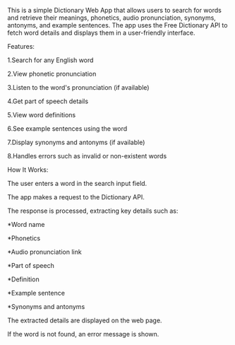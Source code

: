 This is a simple Dictionary Web App that allows users to search for words and retrieve their meanings, phonetics, audio pronunciation, synonyms, antonyms, and example sentences. The app uses the Free Dictionary API to fetch word details and displays them in a user-friendly interface.

Features:

1.Search for any English word

2.View phonetic pronunciation

3.Listen to the word's pronunciation (if available)

4.Get part of speech details

5.View word definitions

6.See example sentences using the word

7.Display synonyms and antonyms (if available)

8.Handles errors such as invalid or non-existent words


How It Works:

The user enters a word in the search input field.

The app makes a request to the Dictionary API.

The response is processed, extracting key details such as:

*Word name

*Phonetics

*Audio pronunciation link

*Part of speech

*Definition

*Example sentence

*Synonyms and antonyms

The extracted details are displayed on the web page.

If the word is not found, an error message is shown.
